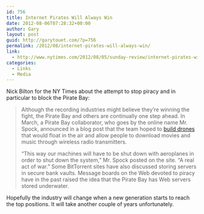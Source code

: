 ```yaml
---
id: 756
title: Internet Pirates Will Always Win
date: 2012-08-06T07:28:32+00:00
author: Gary
layout: post
guid: http://garytouet.com/?p=756
permalink: /2012/08/internet-pirates-will-always-win/
link:
  - http://www.nytimes.com/2012/08/05/sunday-review/internet-pirates-will-always-win.html?_r=2
categories:
  - Links
  - Media
---
```


Nick Bilton for the NY Times about the attempt to stop piracy and in particular to block the Pirate Bay:
<blockquote>Although the recording industries might believe they’re winning the fight, the Pirate Bay and others are continually one step ahead. In March, a Pirate Bay collaborator, who goes by the online name Mr. Spock, announced in a blog post that the team hoped to <a href="http://thepiratebay.se/blog/210">build drones</a> that would float in the air and allow people to download movies and music through wireless radio transmitters.

“This way our machines will have to be shut down with aeroplanes in order to shut down the system,” Mr. Spock posted on the site. “A real act of war.” Some BitTorrent sites have also discussed storing servers in secure bank vaults. Message boards on the Web devoted to piracy have in the past raised the idea that the Pirate Bay has Web servers stored underwater.</blockquote>

Hopefully the industry will change when a new generation starts to reach the top positions. It will take another couple of years unfortunately.
